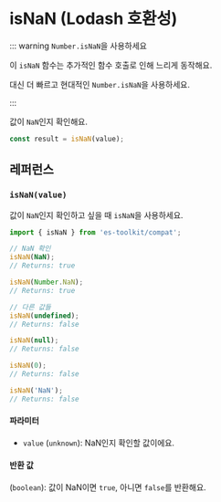 # isNaN (Lodash 호환성)

::: warning `Number.isNaN`을 사용하세요

이 `isNaN` 함수는 추가적인 함수 호출로 인해 느리게 동작해요.

대신 더 빠르고 현대적인 `Number.isNaN`을 사용하세요.

:::

값이 `NaN`인지 확인해요.

```typescript
const result = isNaN(value);
```

## 레퍼런스

### `isNaN(value)`

값이 `NaN`인지 확인하고 싶을 때 `isNaN`을 사용하세요.

```typescript
import { isNaN } from 'es-toolkit/compat';

// NaN 확인
isNaN(NaN);
// Returns: true

isNaN(Number.NaN);
// Returns: true

// 다른 값들
isNaN(undefined);
// Returns: false

isNaN(null);
// Returns: false

isNaN(0);
// Returns: false

isNaN('NaN');
// Returns: false
```

#### 파라미터

- `value` (`unknown`): NaN인지 확인할 값이에요.

#### 반환 값

(`boolean`): 값이 NaN이면 `true`, 아니면 `false`를 반환해요.
